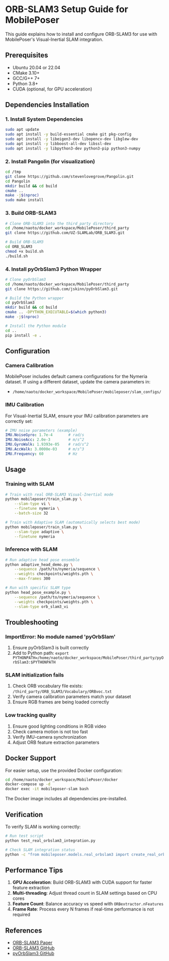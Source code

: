 # ORB-SLAM3 Setup Guide for MobilePoser

This guide explains how to install and configure ORB-SLAM3 for use with MobilePoser's Visual-Inertial SLAM integration.

## Prerequisites

- Ubuntu 20.04 or 22.04
- CMake 3.10+
- GCC/G++ 7+
- Python 3.8+
- CUDA (optional, for GPU acceleration)

## Dependencies Installation

### 1. Install System Dependencies

```bash
sudo apt update
sudo apt install -y build-essential cmake git pkg-config
sudo apt install -y libeigen3-dev libopencv-dev libglew-dev
sudo apt install -y libboost-all-dev libssl-dev
sudo apt install -y libpython3-dev python3-pip python3-numpy
```

### 2. Install Pangolin (for visualization)

```bash
cd /tmp
git clone https://github.com/stevenlovegrove/Pangolin.git
cd Pangolin
mkdir build && cd build
cmake ..
make -j$(nproc)
sudo make install
```

### 3. Build ORB-SLAM3

```bash
# Clone ORB-SLAM3 into the third_party directory
cd /home/naoto/docker_workspace/MobilePoser/third_party
git clone https://github.com/UZ-SLAMLab/ORB_SLAM3.git

# Build ORB-SLAM3
cd ORB_SLAM3
chmod +x build.sh
./build.sh
```

### 4. Install pyOrbSlam3 Python Wrapper

```bash
# Clone pyOrbSlam3
cd /home/naoto/docker_workspace/MobilePoser/third_party
git clone https://github.com/jskinn/pyOrbSlam3.git

# Build the Python wrapper
cd pyOrbSlam3
mkdir build && cd build
cmake .. -DPYTHON_EXECUTABLE=$(which python3)
make -j$(nproc)

# Install the Python module
cd ..
pip install -e .
```

## Configuration

### Camera Calibration

MobilePoser includes default camera configurations for the Nymeria dataset. If using a different dataset, update the camera parameters in:

- `/home/naoto/docker_workspace/MobilePoser/mobileposer/slam_configs/`

### IMU Calibration

For Visual-Inertial SLAM, ensure your IMU calibration parameters are correctly set:

```yaml
# IMU noise parameters (example)
IMU.NoiseGyro: 1.7e-4       # rad/s
IMU.NoiseAcc: 2.0e-3        # m/s^2
IMU.GyroWalk: 1.9393e-05    # rad/s^2
IMU.AccWalk: 3.0000e-03     # m/s^3
IMU.Frequency: 60           # Hz
```

## Usage

### Training with SLAM

```bash
# Train with real ORB-SLAM3 Visual-Inertial mode
python mobileposer/train_slam.py \
    --slam-type vi \
    --finetune nymeria \
    --batch-size 32

# Train with Adaptive SLAM (automatically selects best mode)
python mobileposer/train_slam.py \
    --slam-type adaptive \
    --finetune nymeria
```

### Inference with SLAM

```bash
# Run adaptive head pose ensemble
python adaptive_head_demo.py \
    --sequence /path/to/nymeria/sequence \
    --weights checkpoints/weights.pth \
    --max-frames 300

# Run with specific SLAM type
python head_pose_example.py \
    --sequence /path/to/nymeria/sequence \
    --weights checkpoints/weights.pth \
    --slam-type orb_slam3_vi
```

## Troubleshooting

### ImportError: No module named 'pyOrbSlam'

1. Ensure pyOrbSlam3 is built correctly
2. Add to Python path: `export PYTHONPATH=/home/naoto/docker_workspace/MobilePoser/third_party/pyOrbSlam3:$PYTHONPATH`

### SLAM initialization fails

1. Check ORB vocabulary file exists: `/third_party/ORB_SLAM3/Vocabulary/ORBvoc.txt`
2. Verify camera calibration parameters match your dataset
3. Ensure RGB frames are being loaded correctly

### Low tracking quality

1. Ensure good lighting conditions in RGB video
2. Check camera motion is not too fast
3. Verify IMU-camera synchronization
4. Adjust ORB feature extraction parameters

## Docker Support

For easier setup, use the provided Docker configuration:

```bash
cd /home/naoto/docker_workspace/MobilePoser/docker
docker-compose up -d
docker exec -it mobileposer-slam bash
```

The Docker image includes all dependencies pre-installed.

## Verification

To verify SLAM is working correctly:

```bash
# Run test script
python test_real_orbslam3_integration.py

# Check SLAM integration status
python -c "from mobileposer.models.real_orbslam3 import create_real_orbslam3_interface; slam = create_real_orbslam3_interface(); print('SLAM available:', slam.initialize())"
```

## Performance Tips

1. **GPU Acceleration**: Build ORB-SLAM3 with CUDA support for faster feature extraction
2. **Multi-threading**: Adjust thread count in SLAM settings based on CPU cores
3. **Feature Count**: Balance accuracy vs speed with `ORBextractor.nFeatures`
4. **Frame Rate**: Process every N frames if real-time performance is not required

## References

- [ORB-SLAM3 Paper](https://arxiv.org/abs/2007.11898)
- [ORB-SLAM3 GitHub](https://github.com/UZ-SLAMLab/ORB_SLAM3)
- [pyOrbSlam3 GitHub](https://github.com/jskinn/pyOrbSlam3)